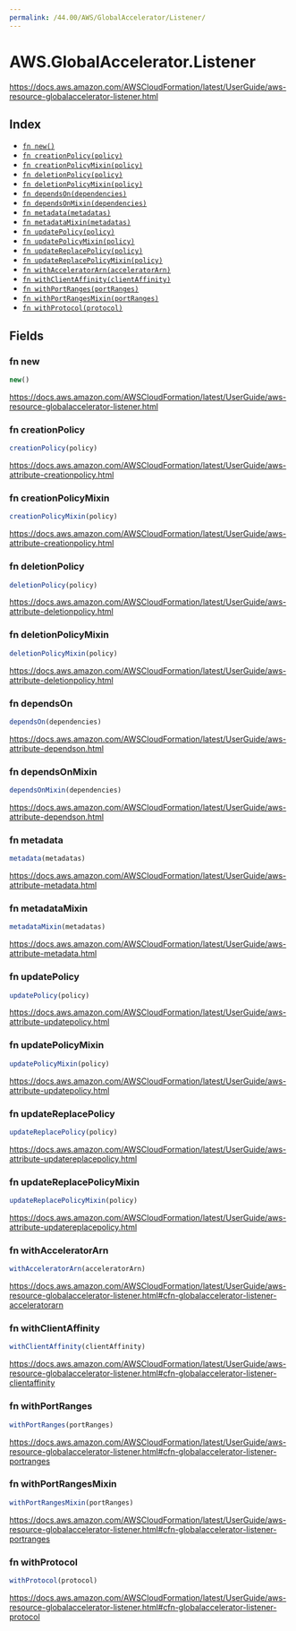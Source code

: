 ```yaml
---
permalink: /44.00/AWS/GlobalAccelerator/Listener/
---
```


# AWS.GlobalAccelerator.Listener

https://docs.aws.amazon.com/AWSCloudFormation/latest/UserGuide/aws-resource-globalaccelerator-listener.html

## Index

* [`fn new()`](#fn-new)
* [`fn creationPolicy(policy)`](#fn-creationpolicy)
* [`fn creationPolicyMixin(policy)`](#fn-creationpolicymixin)
* [`fn deletionPolicy(policy)`](#fn-deletionpolicy)
* [`fn deletionPolicyMixin(policy)`](#fn-deletionpolicymixin)
* [`fn dependsOn(dependencies)`](#fn-dependson)
* [`fn dependsOnMixin(dependencies)`](#fn-dependsonmixin)
* [`fn metadata(metadatas)`](#fn-metadata)
* [`fn metadataMixin(metadatas)`](#fn-metadatamixin)
* [`fn updatePolicy(policy)`](#fn-updatepolicy)
* [`fn updatePolicyMixin(policy)`](#fn-updatepolicymixin)
* [`fn updateReplacePolicy(policy)`](#fn-updatereplacepolicy)
* [`fn updateReplacePolicyMixin(policy)`](#fn-updatereplacepolicymixin)
* [`fn withAcceleratorArn(acceleratorArn)`](#fn-withacceleratorarn)
* [`fn withClientAffinity(clientAffinity)`](#fn-withclientaffinity)
* [`fn withPortRanges(portRanges)`](#fn-withportranges)
* [`fn withPortRangesMixin(portRanges)`](#fn-withportrangesmixin)
* [`fn withProtocol(protocol)`](#fn-withprotocol)

## Fields

### fn new

```ts
new()
```

https://docs.aws.amazon.com/AWSCloudFormation/latest/UserGuide/aws-resource-globalaccelerator-listener.html

### fn creationPolicy

```ts
creationPolicy(policy)
```

https://docs.aws.amazon.com/AWSCloudFormation/latest/UserGuide/aws-attribute-creationpolicy.html

### fn creationPolicyMixin

```ts
creationPolicyMixin(policy)
```

https://docs.aws.amazon.com/AWSCloudFormation/latest/UserGuide/aws-attribute-creationpolicy.html

### fn deletionPolicy

```ts
deletionPolicy(policy)
```

https://docs.aws.amazon.com/AWSCloudFormation/latest/UserGuide/aws-attribute-deletionpolicy.html

### fn deletionPolicyMixin

```ts
deletionPolicyMixin(policy)
```

https://docs.aws.amazon.com/AWSCloudFormation/latest/UserGuide/aws-attribute-deletionpolicy.html

### fn dependsOn

```ts
dependsOn(dependencies)
```

https://docs.aws.amazon.com/AWSCloudFormation/latest/UserGuide/aws-attribute-dependson.html

### fn dependsOnMixin

```ts
dependsOnMixin(dependencies)
```

https://docs.aws.amazon.com/AWSCloudFormation/latest/UserGuide/aws-attribute-dependson.html

### fn metadata

```ts
metadata(metadatas)
```

https://docs.aws.amazon.com/AWSCloudFormation/latest/UserGuide/aws-attribute-metadata.html

### fn metadataMixin

```ts
metadataMixin(metadatas)
```

https://docs.aws.amazon.com/AWSCloudFormation/latest/UserGuide/aws-attribute-metadata.html

### fn updatePolicy

```ts
updatePolicy(policy)
```

https://docs.aws.amazon.com/AWSCloudFormation/latest/UserGuide/aws-attribute-updatepolicy.html

### fn updatePolicyMixin

```ts
updatePolicyMixin(policy)
```

https://docs.aws.amazon.com/AWSCloudFormation/latest/UserGuide/aws-attribute-updatepolicy.html

### fn updateReplacePolicy

```ts
updateReplacePolicy(policy)
```

https://docs.aws.amazon.com/AWSCloudFormation/latest/UserGuide/aws-attribute-updatereplacepolicy.html

### fn updateReplacePolicyMixin

```ts
updateReplacePolicyMixin(policy)
```

https://docs.aws.amazon.com/AWSCloudFormation/latest/UserGuide/aws-attribute-updatereplacepolicy.html

### fn withAcceleratorArn

```ts
withAcceleratorArn(acceleratorArn)
```

https://docs.aws.amazon.com/AWSCloudFormation/latest/UserGuide/aws-resource-globalaccelerator-listener.html#cfn-globalaccelerator-listener-acceleratorarn

### fn withClientAffinity

```ts
withClientAffinity(clientAffinity)
```

https://docs.aws.amazon.com/AWSCloudFormation/latest/UserGuide/aws-resource-globalaccelerator-listener.html#cfn-globalaccelerator-listener-clientaffinity

### fn withPortRanges

```ts
withPortRanges(portRanges)
```

https://docs.aws.amazon.com/AWSCloudFormation/latest/UserGuide/aws-resource-globalaccelerator-listener.html#cfn-globalaccelerator-listener-portranges

### fn withPortRangesMixin

```ts
withPortRangesMixin(portRanges)
```

https://docs.aws.amazon.com/AWSCloudFormation/latest/UserGuide/aws-resource-globalaccelerator-listener.html#cfn-globalaccelerator-listener-portranges

### fn withProtocol

```ts
withProtocol(protocol)
```

https://docs.aws.amazon.com/AWSCloudFormation/latest/UserGuide/aws-resource-globalaccelerator-listener.html#cfn-globalaccelerator-listener-protocol